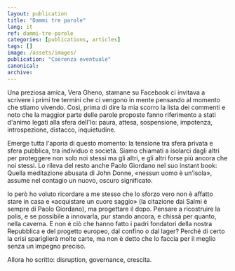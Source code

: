 ```yaml
---
layout: publication
title: "Dammi tre parole"
lang: it
ref: dammi-tre-parole
categories: [publications, articles]
tags: []
image: /assets/images/
publication: "Coerenza eventuale"
canonical:
archive:
---
```


Una preziosa amica, Vera Gheno, stamane su Facebook ci invitava a scrivere i primi tre termini che ci vengono in mente pensando al momento che stiamo vivendo. Così, prima di dire la mia scorro la lista dei commenti e noto che la maggior parte delle parole proposte fanno riferimento a stati d'animo legati alla sfera dell'Io: paura, attesa, sospensione, impotenza, introspezione, distacco, inquietudine.  

Emerge tutta l'aporia di questo momento: la tensione tra sfera privata e sfera pubblica, tra individuo e società. Siamo chiamati a isolarci dagli altri per proteggere non solo noi stessi ma gli altri, e gli altri forse più ancora che noi stessi. Lo rileva del resto anche Paolo Giordano nel suo instant book: Quella meditazione abusata di John Donne, «nessun uomo è un’isola», assume nel contagio un nuovo, oscuro significato.

Io però ho voluto ricordare a me stesso che lo sforzo vero non è affatto stare in casa e «acquistare un cuore saggio» (la citazione dai Salmi è sempre di Paolo Giordano), ma progettare il dopo. Pensare a ricostruire la polis, e se possibile a innovarla, pur stando ancora, e chissà per quanto, nella caverna. E non è ciò che hanno fatto i padri fondatori della nostra Repubblica e del progetto europeo, dal confino o dal lager? Perché di certo la crisi spariglierà molte carte, ma non è detto che lo faccia per il meglio senza un impegno preciso.

Allora ho scritto: disruption, governance, crescita.
